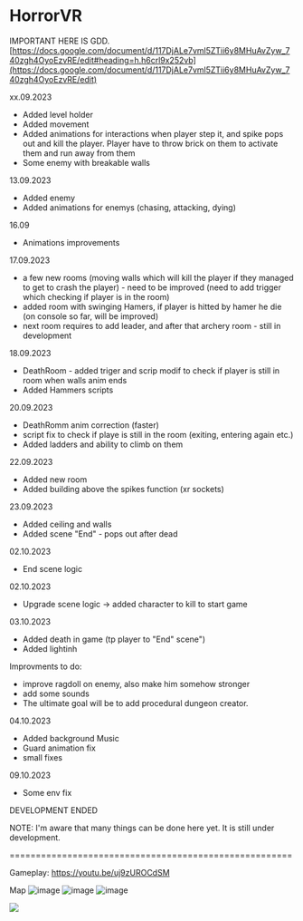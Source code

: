 # HorrorVR

IMPORTANT HERE IS GDD. 
[https://docs.google.com/document/d/117DjALe7vml5ZTii6y8MHuAvZyw_740zgh4OyoEzvRE/edit#heading=h.h6crl9x252vb](https://docs.google.com/document/d/117DjALe7vml5ZTii6y8MHuAvZyw_740zgh4OyoEzvRE/edit)

xx.09.2023
- Added level holder
- Added movement
- Added animations for interactions when player step it, and spike pops out and kill the player. Player have to throw brick on them to activate them and run away from them
- Some enemy with breakable walls

13.09.2023
- Added enemy 
- Added animations for enemys (chasing, attacking, dying)

16.09
- Animations improvements 

17.09.2023
- a few new rooms (moving walls which will kill the player if they managed to get to crash the player) - need to be improved (need to add trigger which checking if player is in the room)
- added room with swinging Hamers, if player is hitted by hamer he die (on console so far, will be improved)
- next room requires  to add leader, and after that archery room - still in development

18.09.2023
- DeathRoom - added triger and scrip modif to check if player is still in room when walls anim ends
- Added Hammers scripts

20.09.2023
- DeathRomm anim correction (faster)
- script fix to check if playe is still in the room (exiting, entering again etc.)
- Added ladders and ability to climb on them

22.09.2023
- Added new room
- Added building above the spikes function (xr sockets)

23.09.2023
- Added ceiling and walls
- Added scene "End" - pops out after dead 

02.10.2023
- End scene logic

02.10.2023
- Upgrade scene logic -> added character to kill to start game

03.10.2023
- Added death in game (tp player to "End" scene")
- Added lightinh

Improvments to do:
- improve ragdoll on enemy, also make him somehow stronger
- add some sounds
- The ultimate goal will be to add procedural dungeon creator.

04.10.2023
- Added background Music
- Guard animation fix
- small fixes

09.10.2023
- Some env fix

DEVELOPMENT ENDED

NOTE: I'm aware that many things can be done here yet. It is still under development.


======================================================

Gameplay: https://youtu.be/uj9zUROCdSM

Map
![image](https://github.com/user-attachments/assets/3490d4dd-e426-4ac3-b0eb-e9553b33b33f)
![image](https://github.com/user-attachments/assets/0be45a75-aa0f-4204-843a-37611ad09a32)
![image](https://github.com/user-attachments/assets/2743c485-93bb-4f8f-b44e-b4fbe62c6d91)

![](https://github.com/jeti20/HorrorVR/blob/main/Media/2.PNG)



